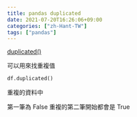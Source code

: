 ```yaml
---
title: pandas duplicated
date: 2021-07-20T16:26:06+09:00
categories: ["zh-Hant-TW"]
tags: ["pandas"]
---
```

[duplicated()](https://pandas.pydata.org/pandas-docs/stable/reference/api/pandas.DataFrame.duplicated.html)

可以用來找重複值

```python
df.duplicated()
```

重複的資料中

第一筆為 False 重複的第二筆開始都會是 True
